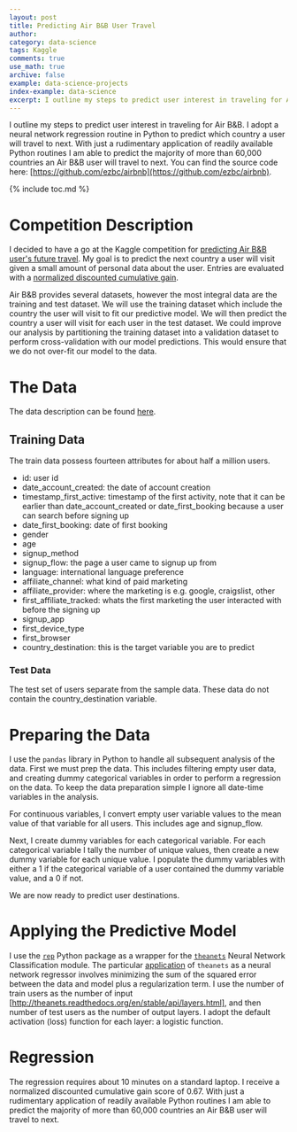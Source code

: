 ```yaml
---
layout: post
title: Predicting Air B&B User Travel
author:
category: data-science
tags: Kaggle
comments: true
use_math: true
archive: false
example: data-science-projects 
index-example: data-science 
excerpt: I outline my steps to predict user interest in traveling for Air B&B. I adopt a neural network regression routine in Python to predict which country a user will travel to next.
---
```


I outline my steps to predict user interest in traveling for Air B&B. I adopt a
neural network regression routine in Python to predict which country a user will
travel to next. With just a rudimentary application of readily available Python
routines I am able to predict the majority of more than 60,000 countries an Air
B&B user will travel to next. You can find the source code here:
[https://github.com/ezbc/airbnb](https://github.com/ezbc/airbnb).

{% include toc.md %}

# Competition Description

I decided to have a go at the Kaggle competition for [predicting Air B&B user's
future travel](https://www.kaggle.com/c/airbnb-recruiting-new-user-bookings).
My goal is to predict the next country a user will visit given a small amount of
personal data about the user. Entries are evaluated with a [normalized
discounted cumulative
gain](https://www.kaggle.com/c/airbnb-recruiting-new-user-bookings/details/evaluation).

Air B&B provides several datasets, however the most integral data are the
training and test dataset. We will use the training dataset which include the
country the user will visit to fit our predictive model. We will then predict
the country a user will visit for each user in the test dataset. We could
improve our analysis by partitioning the training dataset into a validation
dataset to perform cross-validation with our model predictions. This would
ensure that we do not over-fit our model to the data.

# The Data

The data description can be found
[here](https://www.kaggle.com/c/airbnb-recruiting-new-user-bookings/data).

## Training Data

The train data possess fourteen attributes for about half a million users.

+ id: user id
+ date_account_created: the date of account creation
+ timestamp_first_active: timestamp of the first activity, note that it can be earlier than date_account_created or date_first_booking because a user can search before signing up
+ date_first_booking: date of first booking
+ gender
+ age
+ signup_method
+ signup_flow: the page a user came to signup up from
+ language: international language preference
+ affiliate_channel: what kind of paid marketing
+ affiliate_provider: where the marketing is e.g. google, craigslist, other
+ first_affiliate_tracked: whats the first marketing the user interacted with before the signing up
+ signup_app
+ first_device_type
+ first_browser
+ country_destination: this is the target variable you are to predict

### Test Data

The test set of users separate from the sample data. These data
do not contain the country_destination variable.

# Preparing the Data

I use the `pandas` library in Python to handle all subsequent analysis of the
data. First we must prep the data. This includes filtering empty user data, and
creating dummy categorical variables in order to perform a regression on the
data. To keep the data preparation simple I ignore all date-time variables in
the analysis.

For continuous variables, I convert empty user variable values to the mean value
of that variable for all users. This includes age and signup_flow.

Next, I create dummy variables for each categorical variable. For each
categorical variable I tally the number of unique values, then create a new
dummy variable for each unique value. I populate the dummy variables with either
a 1 if the categorical variable of a user contained the dummy variable value,
and a 0 if not.

We are now ready to predict user destinations.

# Applying the Predictive Model

I use the [`rep`](http://yandex.github.io/rep/) Python package as a wrapper for
the [`theanets`](https://pypi.python.org/pypi/theanets) Neural Network
Classification module. The particular
[application](http://theanets.readthedocs.org/en/stable/api/models.html) of
`theanets` as a neural network regressor involves minimizing the sum of the
squared error between the data and model plus a regularization term.  I use the
number of train users as the number of input
[http://theanets.readthedocs.org/en/stable/api/layers.html], and then number of
test users as the number of output layers. I adopt the default activation (loss)
function for each layer: a logistic function.

# Regression

The regression requires about 10 minutes on a standard laptop. I receive a
normalized discounted cumulative gain score of $0.67$. With just a rudimentary
application of readily available Python routines I am able to predict the
majority of more than 60,000 countries an Air B&B user will travel to next.

